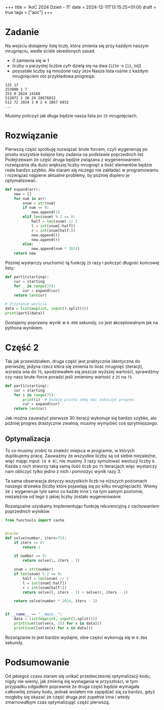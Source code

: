 +++
title = 'AoC 2024 Dzień - 11'
date = 2024-12-11T13:15:25+01:00
draft = true
tags = ["aoc"]
+++
# Zadanie
Na wejściu distajemy listę liczb, która zmienia się przy każdym naszym mrugnięciu, wedle
ściśle określonych zasad.
- 0 zamienia się w 1
- liczby o parzystej liczbie cyfr dzielą się na dwa (`1234` -> [`12`, `34`])
- pozostałe liczby są mnożone razy `2024`
Nasza lista rośnie z każdym mrugnięciem oto przykładowa progresja:
```
125 17
253000 1 7
253 0 2024 14168
512072 1 20 24 28676032
512 72 2024 2 0 2 4 2867 6032
...
```
Musimy policzyć jak długa będzie nasza lista po `25` mrugnięciach.

# Rozwiązanie
Pierwszą część spróbuję rozwiązać brute forcem, czyli wygeneruję po prostu wszystkie 
kolejne listy zadania na podstawie poprzednich list. Podejrzewam że część druga będzie
związana z wygenerowaniem rozwiązania dla dużo większej liczby mrugnięć a ilość elementów
będzie rosła bardzo szybko. Ale staram się niczego nie zakładać w programowaniu i rozwiązać
najpierw aktualne problemy, by później dopiero je optymalizować.

```python
def expand(arr):
    new = []
    for num in arr:
        snum = str(num)
        if num == 0:
            new.append(1)
        elif len(snum) % 2 == 0:
            half = len(snum) // 2
            l = int(snum[:half])
            r = int(snum[half:])
            new.append(l)
            new.append(r)
        else:
            new.append(num * 2024)
    return new
```

Pózniej wystarczy uruchomić tą funkcję `25` razy i policzyć długość końcowej listy:
```python
def part1(starting):
    cur = starting
    for _ in range(25):
        cur = expand(cur)
    return len(cur)

# Zczytanie wejścia
data = list(map(int, input().split()))
print(part1(data))
```
Dostajemy poprawny wynik w `0.098` sekundy, co jest akceptowalnym jak na pythona wynikiem.

# Część 2
Tak jak przewidziałem, druga część jest praktycznie identyczna do pierwszej, jedyna rzecz
która się zmienia to ilość mrugnięć (iteracji), wzrasta ona do `75`, spodziewałem się 
jeszcze wyższej wartośći, sprawdźmy czy nasz brute-force poradzi jeśli zmienimy wartość z
`25` na `75`.
```python
def part1(starting):
    cur = starting
    for i in range(75):
        print(i)  # Dodaję printa żeby móc zobaczyć progres
        cur = expand(cur)
    return len(cur)
```
Jak można zauważyć pierwsze 30 iteracji wykonuje się bardzo szybko, ale później progres
drastycznie zwalnia, musimy wymyśleć coś sprytniejszego.

## Optymalizacja
To co musimy zrobić to znaleźć miejsca w programie, w których duplikujemy pracę. Zauważmy
że wszystkie liczby są od siebie niezależne, więc mając input: `[0 0 0]`, nie musimy 3 razy
symulować ewolucji liczby `0`. Każda z nich stworzy taką samą ilość liczb po `75` iteracjach
więc wystarczy nam obliczyć tylko jedno z nich i pomnożyć wynik razy 3.

Ta sama obserwacja dotyczy wszystkich liczb na niższych poziomach naszego drzewka (liczby
które pojawiają się po kilku mrugnięciach). Wiemy że `1` wygeneruje tyle samo co każde inne
`1` na tym samym poziomie, niezależnie od tego z jakiej liczby zostało wygenerowane.

Rozwiązaine uzyskamy implementując funkcję rekurencyjną z cachowaniem poprzednich wyników
```python
from functools import cache


@cache
def solve(number, iters=75):
    if iters == 0:
        return 1

    if number == 0:
        return solve(1, iters - 1)

    snum = str(number)
    if len(snum) % 2 == 0:
        half = len(snum) // 2
        l = int(snum[:half])
        r = int(snum[half:])
        return solve(l, iters - 1) + solve(r, iters - 1)

    return solve(number * 2024, iters - 1)


if __name__ == "__main__":
    data = list(map(int, input().split()))
    print(sum([solve(x, 25) for x in data]))
    print(sum([solve(x) for x in data]))
```
Rozwiązanie to jest bardzo wydajne, obie części wykonują się w `0.084` sekundy.

# Podsumowanie
Od jakiegoś czasu staram się unikać przedwczesnej optymalizacji kodu, nigdy nie wiemy,
jak zmienią się wymagania w przyszłości, w tym przypadku odgadłem poprawnie że druga 
część będzie wymagała całkowitej zmiany kodu, jednak wolałem nie zapędzać się za bardzo,
gdyż mogłoby się okazać że część druga jest zupełnie inna i wtedy zmarnowałbym czas 
optymalizująć część pierwszą.
